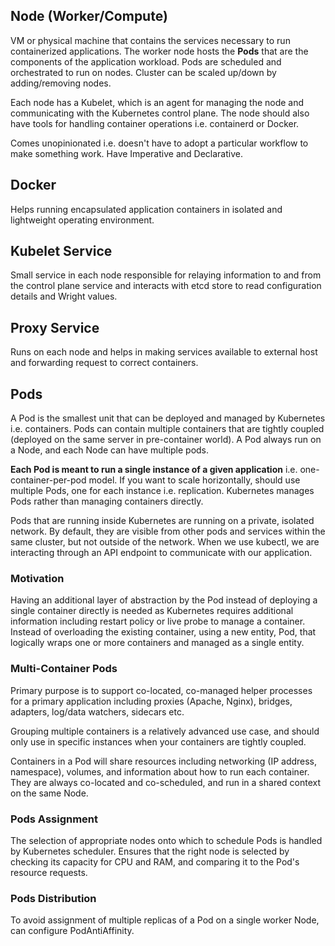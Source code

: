 ## Node (Worker/Compute)

VM or physical machine that contains the services necessary to run containerized applications. The worker node hosts the **Pods** that are the components of the application workload. Pods are scheduled and orchestrated to run on nodes. Cluster can be scaled up/down by adding/removing nodes.

Each node has a Kubelet, which is an agent for managing the node and communicating with the Kubernetes control plane. The node should also have tools for handling container operations i.e. containerd or Docker.

Comes unopinionated i.e. doesn't have to adopt a particular workflow to make something work. Have Imperative and Declarative.

## Docker

Helps running encapsulated application containers in isolated and lightweight operating environment.

## Kubelet Service

Small service in each node responsible for relaying information to and from the control plane service and interacts with etcd store to read configuration details and Wright values.

## Proxy Service

Runs on each node and helps in making services available to external host and forwarding request to correct containers.

## Pods

A Pod is the smallest unit that can be deployed and managed by Kubernetes i.e. containers. Pods can contain multiple containers that are tightly coupled (deployed on the same server in pre-container world). A Pod always run on a Node, and each Node can have multiple pods.

**Each Pod is meant to run a single instance of a given application** i.e. one-container-per-pod model. If you want to scale horizontally, should use multiple Pods, one for each instance i.e. replication. Kubernetes manages Pods rather than managing containers directly.

Pods that are running inside Kubernetes are running on a private, isolated network. By default, they are visible from other pods and services within the same cluster, but not outside of the network. When we use kubectl, we are interacting through an API endpoint to communicate with our application.

### Motivation

Having an additional layer of abstraction by the Pod instead of deploying a single container directly is needed as Kubernetes requires additional information including restart policy or live probe to manage a container. Instead of overloading the existing container, using a new entity, Pod, that logically wraps one or more containers and managed as a single entity.

### Multi-Container Pods

Primary purpose is to support co-located, co-managed helper processes for a primary application including proxies (Apache, Nginx), bridges, adapters, log/data watchers, sidecars etc.

Grouping multiple containers is a relatively advanced use case, and should only use in specific instances when your containers are tightly coupled.

Containers in a Pod will share resources including networking (IP address, namespace), volumes, and information about how to run each container. They are always co-located and co-scheduled, and run in a shared context on the same Node.

### Pods Assignment

The selection of appropriate nodes onto which to schedule Pods is handled by Kubernetes scheduler. Ensures that the right node is selected by checking its capacity for CPU and RAM, and comparing it to the Pod's resource requests.

### Pods Distribution

To avoid assignment of multiple replicas of a Pod on a single worker Node, can configure PodAntiAffinity.

